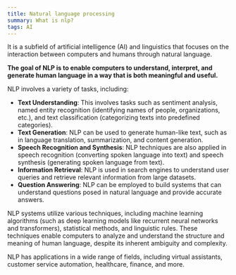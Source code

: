 ```yaml
---
title: Natural language processing
summary: What is nlp?
tags: AI
---
```



It is a subfield of artificial intelligence (AI) and linguistics that focuses on the interaction between computers and humans through natural language. 

**The goal of NLP is to enable computers to understand, interpret, and generate human language in a way that is both meaningful and useful.**

NLP involves a variety of tasks, including:

- **Text Understanding**: This involves tasks such as sentiment analysis, named entity recognition (identifying names of people, organizations, etc.), and text classification (categorizing texts into predefined categories).
- **Text Generation**: NLP can be used to generate human-like text, such as in language translation, summarization, and content generation.
- **Speech Recognition and Synthesis**: NLP techniques are also applied in speech recognition (converting spoken language into text) and speech synthesis (generating spoken language from text).
- **Information Retrieval**: NLP is used in search engines to understand user queries and retrieve relevant information from large datasets.
- **Question Answering**: NLP can be employed to build systems that can understand questions posed in natural language and provide accurate answers.

NLP systems utilize various techniques, including machine learning algorithms (such as deep learning models like recurrent neural networks and transformers), statistical methods, and linguistic rules. These techniques enable computers to analyze and understand the structure and meaning of human language, despite its inherent ambiguity and complexity. 

NLP has applications in a wide range of fields, including virtual assistants, customer service automation, healthcare, finance, and more.